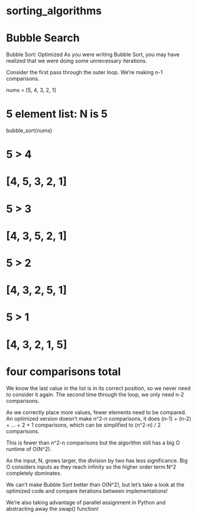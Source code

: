 # sorting_algorithms

# Bubble Search

Bubble Sort: Optimized
As you were writing Bubble Sort, you may have realized that we were doing some unnecessary iterations.

Consider the first pass through the outer loop. We’re making n-1 comparisons.

nums = [5, 4, 3, 2, 1]
# 5 element list: N is 5
bubble_sort(nums)
# 5 > 4
# [4, 5, 3, 2, 1]
# 5 > 3
# [4, 3, 5, 2, 1]
# 5 > 2
# [4, 3, 2, 5, 1]
# 5 > 1
# [4, 3, 2, 1, 5]
# four comparisons total
We know the last value in the list is in its correct position, so we never need to consider it again. The second time through the loop, we only need n-2 comparisons.

As we correctly place more values, fewer elements need to be compared. An optimized version doesn’t make n^2-n comparisons, it does (n-1) + (n-2) + ... + 2 + 1 comparisons, which can be simplified to (n^2-n) / 2 comparisons.

This is fewer than n^2-n comparisons but the algorithm still has a big O runtime of O(N^2).

As the input, N, grows larger, the division by two has less significance. Big O considers inputs as they reach infinity so the higher order term N^2 completely dominates.

We can’t make Bubble Sort better than O(N^2), but let’s take a look at the optimized code and compare iterations between implementations!

We’re also taking advantage of parallel assignment in Python and abstracting away the swap() function!


